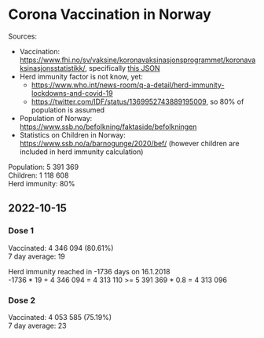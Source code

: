# Corona Vaccination in Norway

Sources:

- Vaccination: <https://www.fhi.no/sv/vaksine/koronavaksinasjonsprogrammet/koronavaksinasjonsstatistikk/>, specifically [this JSON](https://www.fhi.no/api/chartdata/api/99119)
- Herd immunity factor is not know, yet:
  - <https://www.who.int/news-room/q-a-detail/herd-immunity-lockdowns-and-covid-19>
  - <https://twitter.com/IDF/status/1369952743889195009>, so 80% of population is assumed
- Population of Norway: <https://www.ssb.no/befolkning/faktaside/befolkningen>
- Statistics on Children in Norway: https://www.ssb.no/a/barnogunge/2020/bef/ (however children are included in herd immunity calculation)

Population: 5 391 369  
Children: 1 118 608  
Herd immunity: 80%  

## 2022-10-15

### Dose 1

Vaccinated: 4 346 094 (80.61%)  
7 day average: 19

Herd immunity reached in -1736 days on 16.1.2018  
-1736 * 19 + 4 346 094 = 4 313 110 >= 5 391 369 * 0.8 = 4 313 096

### Dose 2

Vaccinated: 4 053 585 (75.19%)  
7 day average: 23

